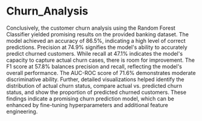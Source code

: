 # Churn_Analysis
Conclusively, the customer churn analysis using the Random Forest Classifier yielded promising results on the provided banking dataset. 
The model achieved an accuracy of 86.5%, indicating a high level of correct predictions. Precision at 74.9% signifies the model's ability to accurately predict churned customers. While recall at 47.1% indicates the model's capacity to capture actual churn cases, there is room for improvement. The F1 score at 57.8% balances precision and recall, reflecting the model's overall performance. The AUC-ROC score of 71.6% demonstrates moderate discriminative ability. Further, detailed visualizations helped identify the distribution of actual churn status, compare actual vs. predicted churn status, and show the proportion of predicted churned customers. These findings indicate a promising churn prediction model, 
which can be enhanced by fine-tuning hyperparameters and additional feature engineering.
